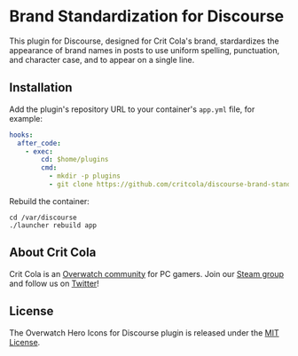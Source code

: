 # Brand Standardization for Discourse

This plugin for Discourse, designed for Crit Cola's brand, stardardizes the appearance of brand names in posts to use uniform spelling, punctuation, and character case, and to appear on a single line.

## Installation

Add the plugin's repository URL to your container's `app.yml` file, for example:

```yml
hooks:
  after_code:
    - exec:
        cd: $home/plugins
        cmd:
          - mkdir -p plugins
          - git clone https://github.com/critcola/discourse-brand-standardization.git
```

Rebuild the container:

```
cd /var/discourse
./launcher rebuild app
```

## About Crit Cola

Crit Cola is an [Overwatch community](https://critcola.com) for PC gamers. Join our [Steam group](http://steamcommunity.com/groups/critcola) and follow us on [Twitter](https://twitter.com/critcolaguild)!

## License

The Overwatch Hero Icons for Discourse plugin is released under the [MIT License](LICENSE).
